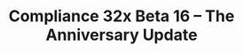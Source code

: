 ---
layout: post
title: Compliance 32x Beta 16 – The Anniversary Update
permalink: /compliance32x/B16
header-img: https://database.faithfulpack.net/images/website/posts/32x/B16.jpg

description: |
  On this day, exactly a year ago, the project that would become Compliance was first formed. It would take a few more weeks until the first Alpha was released, and it's been a wild ride since then. We've gotten over 90% of Java's textures – and all of them very high quality, thanks to our tireless contributors and high standards. And while we haven't quite reached 100% yet, we are very close and the future is looking bright! Thank you to everybody who made this possible!
  <br><br>
  As a part of our celebrations for this event, we are now releasing a new, massive update to the pack. We're introducing many new mobs, such as axolotls, the ocelot and the silverfish, and a few blocks as well! You can now also freeze in style with our brand new double-resolution powder snow freezing overlay. And as always, there have been many adjustments and improvements to our existing textures to bring the quality up even more. We hope you like this update, and here's to another year of prosperity at the very least!

changelog:
  Added:
    Blocks:
      - Lit Candles (Nyodex)
      - Spore Blossom (EachMenderKhai)
      - Raw Iron Block (Fabri)
      - (Bedrock) Old Stonecutter Top and Side (McKovosky)
    Items:
      - Elytra (Nyodex)
      - Flint (Fabri)
    Entities:
      - All Banner Patterns ([author name redacted])
      - Beacon Beam (Aerod)
      - All Axolotls (Aerod, DMgaming)
      - Tropical Fish B (Aerod)
      - Ocelot (Alexsor)
      - Calico Cat (Alexsor)
      - Snow Zombie Villager Robe (Fabri)
      - Sheep (DMgaming)
      - Wolf Collar (Aerod)
      - Cat Collar (Aerod)
      - Dragon Eyes (Aerod)
      - Silverfish (Aerod)
    Misc:
      - Powder Snow Outline Effect (Aerod)
    Font:
      - ₨ and ₯ symbols (DMgaming)
      - Question Mark + other changes and fixes (Evorp)
  Changed:
    Blocks:
      - Lightning Rod (Aerod)
      - Respawn Anchor Sides ([author name redacted])
      - Lily Pad (EachMenderKhai)
      - Ancient Debris (HARYA_)
      - Glow Lichen (Aerod)
      - Daylight Detector (DMgaming)
      - Spruce Door (Alkatreize)
      - Stripped Acacia Log Side (HARYA_)
      - Cave Vine Plants (DMgaming)
      - Snow (Evorp)
      - Comparator On (DMgaming)
      - Jukebox Top (Aerod)
      - Birch Leaves (Aerod)
      - Fire Coral Blocks (Aerod)
      - Horn Coral Blocks (Aerod)
      - Small Amethyst Bud (Aerod)
      - Amethyst Block (Evorp)
      - Granite (Aerod)
      - Birch Door (DMgaming)
      - Stonecutter Side (DMgaming)
    Items:
      - All Chestplates (DMgaming, Aerod)
      - Painting (EachMenderKhai)
      - Popped Chorus Fruit (EachMenderKhai)
      - Totem of Undying (Tekayo)
      - Minecarts (Aerod)
      - Item Frame (DMgaming)
      - Glow Item Frame (DMgaming)
      - All Signs (DMgaming)
      - All Doors (DMgaming)
      - Gunpowder (Aerod)
      - Redstone Dust (Aerod)
      - Glowstone Dust (Aerod)
      - Yellow Dye (Aerod)
      - Kelp (Pomi108)
      - Campfires (Aerod)
      - Chainmail Leggings (Aerod)
      - Slime Ball (EachMenderKhai)
      - Nautilus Shell (Aerod)
      - Sweet Berries (Alexsor)
      - Sugar (EachMenderKhai)
    Entities:
      - Shield (Aerod)
    Particles:
      - Explosion ([author name redacted])
      - Generic 0 (Aerod)
    GUI:
      - Inventory (Aerod)
    Font:
      - Changed ⅘ to match ⅒ better (DMgaming)
  Fixed:
    Blocks:
      - Dark oak bark using a way older texture than it was supposed to
    Entities:
      - Mixels on savanna villager texture

downloads:
  1.17.1 for Java Edition:
    GitHub: https://github.com/Faithful-Resource-Pack/Faithful-Java-32x/releases/download/beta-16/Compliance-32x-Java-Beta-16.zip
    CurseForge: https://www.curseforge.com/minecraft/texture-packs/faithful-32x/download/3516535
  1.17.x for Bedrock Edition:
    GitHub: https://github.com/Faithful-Resource-Pack/Faithful-Bedrock-32x/releases/download/beta-16/Compliance-32x-Bedrock-Beta-16.mcpack
    CurseForge: https://www.curseforge.com/minecraft-bedrock/addons/compliance-32x-bedrock/download/3516534
---